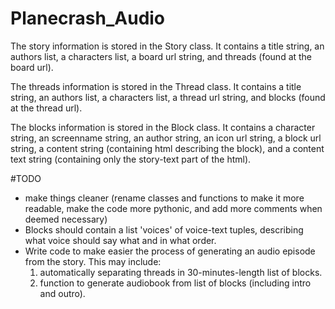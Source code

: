 # Planecrash_Audio

The story information is stored in the Story class.
It contains a title string, an authors list, a characters list, a board url string, and threads (found at the board url).

The threads information is stored in the Thread class.
It contains a title string, an authors list, a characters list, a thread url string, and blocks (found at the thread url).

The blocks information is stored in the Block class.
It contains a character string, an screenname string, an author string, an icon url string, a block url string, a content string (containing html describing the block), and a content text string (containing only the story-text part of the html).

#TODO
- make things cleaner (rename classes and functions to make it more readable, make the code more pythonic, and add more comments when deemed necessary)
- Blocks should contain a list 'voices' of voice-text tuples, describing what voice should say what and in what order.
- Write code to make easier the process of generating an audio episode from the story. This may include:
    1. automatically separating threads in 30-minutes-length list of blocks.
    2. function to generate audiobook from list of blocks (including intro and outro).
 
